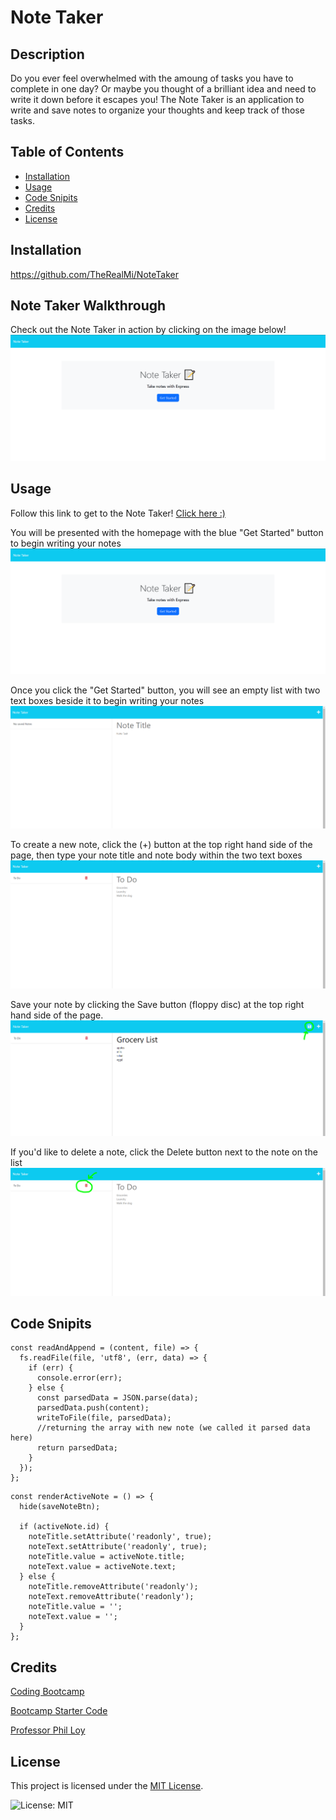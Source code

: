 # Note Taker

## Description
Do you ever feel overwhelmed with the amoung of tasks you have to complete in one day? Or maybe you thought of a brilliant idea and need to write it down before it escapes you! The Note Taker is an application to write and save notes to organize your thoughts and keep track of those tasks.



## Table of Contents 

- [Installation](#installation)
- [Usage](#usage)
- [Code Snipits](#code-snipits)
- [Credits](#credits)
- [License](#license)

## Installation

https://github.com/TheRealMi/NoteTaker

## Note Taker Walkthrough
Check out the Note Taker in action by clicking on the image below!
<a href="https://watch.screencastify.com/v/vKNUHrqJKYNp1F45UnSO">![Homepage screenshot](./public/assets/images/homepage.PNG)</a>

## Usage
Follow this link to get to the Note Taker!
[Click here :)](https://notetaker-mo-4bf6fa91d433.herokuapp.com/)

You will be presented with the homepage with the blue "Get Started" button to begin writing your notes
![Homepage screenshot](./public/assets/images/homepage.PNG)

Once you click the "Get Started" button, you will see an empty list with two text boxes beside it to begin writing your notes
![NotesPage screenshot](./public/assets/images/emptyNotes.PNG)

To create a new note, click the (+) button at the top right hand side of the page, then type your note title and note body within the two text boxes
![Note Example screenshot](./public/assets/images/exampleNote.PNG)

Save your note by clicking the Save button (floppy disc) at the top right hand side of the page.
![Save screenshot](./public/assets/images/saveBtn.PNG)

If you'd like to delete a note, click the Delete button next to the note on the list
![Delete screenshot](./public/assets/images/deleteBtn.PNG)

## Code Snipits
```
const readAndAppend = (content, file) => {
  fs.readFile(file, 'utf8', (err, data) => {
    if (err) {
      console.error(err);
    } else {
      const parsedData = JSON.parse(data);
      parsedData.push(content);
      writeToFile(file, parsedData);
      //returning the array with new note (we called it parsed data here)
      return parsedData;
    }
  });
};
```

```
const renderActiveNote = () => {
  hide(saveNoteBtn);

  if (activeNote.id) {
    noteTitle.setAttribute('readonly', true);
    noteText.setAttribute('readonly', true);
    noteTitle.value = activeNote.title;
    noteText.value = activeNote.text;
  } else {
    noteTitle.removeAttribute('readonly');
    noteText.removeAttribute('readonly');
    noteTitle.value = '';
    noteText.value = '';
  }
};
```
## Credits

[Coding Bootcamp](https://courses.bootcampspot.com)

[Bootcamp Starter Code](https://github.com/coding-boot-camp/miniature-eureka)

[Professor Phil Loy](https://github.com/philliploy)


## License

This project is licensed under the [MIT License](LICENSE).

![License: MIT](https://img.shields.io/badge/License-MIT-yellow.svg)
